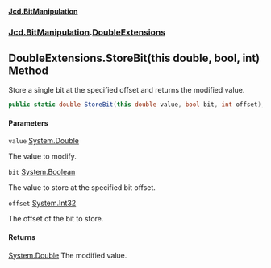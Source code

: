 #### [Jcd.BitManipulation](index 'index')
### [Jcd.BitManipulation](Jcd.BitManipulation 'Jcd.BitManipulation').[DoubleExtensions](Jcd.BitManipulation.DoubleExtensions 'Jcd.BitManipulation.DoubleExtensions')

## DoubleExtensions.StoreBit(this double, bool, int) Method

Store a single bit at the specified offset and returns the modified value.

```csharp
public static double StoreBit(this double value, bool bit, int offset);
```
#### Parameters

<a name='Jcd.BitManipulation.DoubleExtensions.StoreBit(thisdouble,bool,int).value'></a>

`value` [System.Double](https://docs.microsoft.com/en-us/dotnet/api/System.Double 'System.Double')

The value to modify.

<a name='Jcd.BitManipulation.DoubleExtensions.StoreBit(thisdouble,bool,int).bit'></a>

`bit` [System.Boolean](https://docs.microsoft.com/en-us/dotnet/api/System.Boolean 'System.Boolean')

The value to store at the specified bit offset.

<a name='Jcd.BitManipulation.DoubleExtensions.StoreBit(thisdouble,bool,int).offset'></a>

`offset` [System.Int32](https://docs.microsoft.com/en-us/dotnet/api/System.Int32 'System.Int32')

The offset of the bit to store.

#### Returns
[System.Double](https://docs.microsoft.com/en-us/dotnet/api/System.Double 'System.Double')
The modified value.